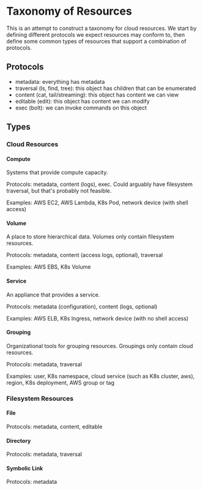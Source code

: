 # Taxonomy of Resources

This is an attempt to construct a taxonomy for cloud resources. We start by defining different protocols we expect resources may conform to, then define some common types of resources that support a combination of protocols.

## Protocols
- metadata: everything has metadata
- traversal (ls, find, tree): this object has children that can be enumerated
- content (cat, tail/streaming): this object has content we can view
- editable (edit): this object has content we can modify
- exec (bolt): we can invoke commands on this object

## Types

### Cloud Resources

#### Compute

Systems that provide compute capacity.

Protocols: metadata, content (logs), exec. Could arguably have filesystem traversal, but that's probably not feasible.

Examples: AWS EC2, AWS Lambda, K8s Pod, network device (with shell access)

#### Volume

A place to store hierarchical data. Volumes only contain filesystem resources.

Protocols: metadata, content (access logs, optional), traversal

Examples: AWS EBS, K8s Volume

#### Service

An appliance that provides a service.

Protocols: metadata (configuration), content (logs, optional)

Examples: AWS ELB, K8s Ingress, network device (with no shell access)

#### Grouping

Organizational tools for grouping resources. Groupings only contain cloud resources.

Protocols: metadata, traversal

Examples: user, K8s namespace, cloud service (such as K8s cluster, aws), region, K8s deployment, AWS group or tag

### Filesystem Resources

#### File

Protocols: metadata, content, editable

#### Directory

Protocols: metadata, traversal

#### Symbolic Link

Protocols: metadata

